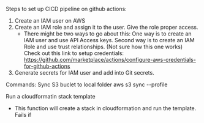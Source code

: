 Steps to set up CICD pipeline on github actions:

1. Create an IAM user on AWS
2. Create an IAM role and assign it to the user. Give the role proper access.
     - There might be two ways to go about this: One way is to create an IAM user and use API Access keys.
       Second way is to create an IAM Role and use trust relationships. (Not sure how this one works)
       Check out this link to setup credentials: https://github.com/marketplace/actions/configure-aws-credentials-for-github-actions
3. Generate secrets for IAM user and add into Git secrets.




Commands:
Sync S3 buclet to local folder
    aws s3 sync --profile <profile name> <local url>  <bucket uri>

Run a cloudformatin stack template
 - This function will create a stack in cloudformation and run the template. Fails if 
